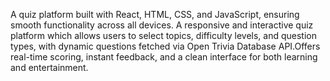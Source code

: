 A quiz platform built with React, HTML, CSS, and JavaScript, ensuring smooth functionality across all devices.
A responsive and interactive quiz platform which allows users to select topics, difficulty levels, and question types, with dynamic questions fetched via Open Trivia Database API.Offers real-time scoring, instant feedback, and a clean interface for both learning and entertainment.

